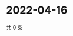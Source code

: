 # 2022-04-16

共 0 条

<!-- BEGIN WEIBO -->
<!-- 最后更新时间 Sat Apr 16 2022 04:14:04 GMT+0800 (China Standard Time) -->

<!-- END WEIBO -->
